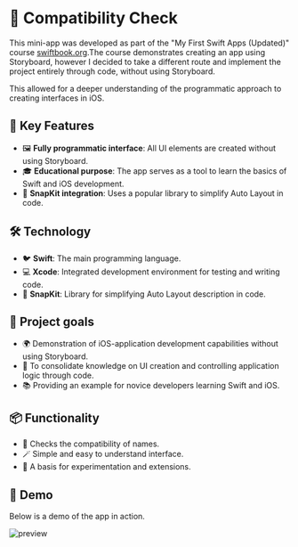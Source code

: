 # 🧩 Compatibility Check

This mini-app was developed as part of the "My First Swift Apps (Updated)" course  [swiftbook.org](https://swiftbook.org).The course demonstrates creating an app using Storyboard, however I decided to take a different route and implement the project entirely through code, without using Storyboard.

This allowed for a deeper understanding of the programmatic approach to creating interfaces in iOS.

## 🔑 Key Features
* 🖼️ **Fully programmatic interface**: All UI elements are created without using Storyboard.
* 🎓 **Educational purpose**: The app serves as a tool to learn the basics of Swift and iOS development.
* 🔧 **SnapKit integration**: Uses a popular library to simplify Auto Layout in code.

## 🛠️ Technology
* 🐦 **Swift**: The main programming language.
* 💻 **Xcode**: Integrated development environment for testing and writing code.
* 📏 **SnapKit**: Library for simplifying Auto Layout description in code.

## 🎯 Project goals
* 🌍 Demonstration of iOS-application development capabilities without using Storyboard.
* 🧩 To consolidate knowledge on UI creation and controlling application logic through code.
* 📚 Providing an example for novice developers learning Swift and iOS.

## 📦 Functionality
* 🧩 Checks the compatibility of names. 
* 🪄 Simple and easy to understand interface.
* 🚀 A basis for experimentation and extensions.

## 🎥 Demo

Below is a demo of the app in action.

![preview](https://github.com/user-attachments/assets/81b73ad7-74e2-4fee-b5ca-87e8d977c383)
